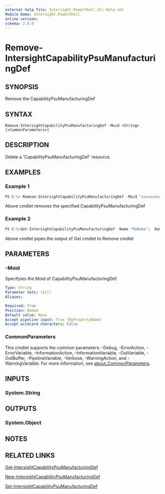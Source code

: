 ```yaml
---
external help file: Intersight.PowerShell.dll-Help.xml
Module Name: Intersight.PowerShell
online version:
schema: 2.0.0
---
```


# Remove-IntersightCapabilityPsuManufacturingDef

## SYNOPSIS
Remove the CapabilityPsuManufacturingDef

## SYNTAX

```
Remove-IntersightCapabilityPsuManufacturingDef -Moid <String> [<CommonParameters>]
```

## DESCRIPTION
Delete a &apos;CapabilityPsuManufacturingDef&apos; resource.

## EXAMPLES

### Example 1
```powershell
PS C:\> Remove-IntersightCapabilityPsuManufacturingDef -Moid "xxxxxxxxxxxxxxxxxxxxxxxxxxx"
```
Above cmdlet removes the specified CapabilityPsuManufacturingDef 

### Example 2
```powershell
PS C:\>Get-IntersightCapabilityPsuManufacturingDef -Name "MoName"|  Remove-IntersightCapabilityPsuManufacturingDef
```
Above cmdlet pipes the output of Get cmdlet to Remove cmdlet

## PARAMETERS

### -Moid
Specifyies the Moid of CapabilityPsuManufacturingDef.

```yaml
Type: String
Parameter Sets: (All)
Aliases:

Required: True
Position: Named
Default value: None
Accept pipeline input: True (ByPropertyName)
Accept wildcard characters: False
```

### CommonParameters
This cmdlet supports the common parameters: -Debug, -ErrorAction, -ErrorVariable, -InformationAction, -InformationVariable, -OutVariable, -OutBuffer, -PipelineVariable, -Verbose, -WarningAction, and -WarningVariable. For more information, see [about_CommonParameters](http://go.microsoft.com/fwlink/?LinkID=113216).

## INPUTS

### System.String

## OUTPUTS

### System.Object
## NOTES

## RELATED LINKS

[Get-IntersightCapabilityPsuManufacturingDef](./Get-IntersightCapabilityPsuManufacturingDef.md)

[New-IntersightCapabilityPsuManufacturingDef](./New-IntersightCapabilityPsuManufacturingDef.md)

[Set-IntersightCapabilityPsuManufacturingDef](./Set-IntersightCapabilityPsuManufacturingDef.md)


